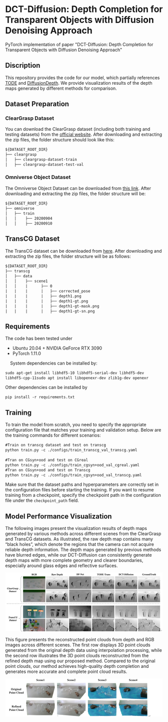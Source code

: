 # DCT-Diffusion: Depth Completion for Transparent Objects with Diffusion Denoising Approach

PyTorch implementation of paper "DCT-Diffusion: Depth Completion for Transparent Objects with Diffusion Denoising Approach"

## Discription
This repository provides the code for our model, which partially references [TODE](https://github.com/yuchendoudou/TODE) and [DiffusionDepth](https://github.com/duanyiqun/DiffusionDepth). We provide visualization results of the depth maps generated by different methods for comparison.

## Dataset Preparation

### ClearGrasp Dataset

You can download the ClearGrasp dataset (including both training and testing datasets) from the [official website](https://sites.google.com/view/cleargrasp/data). After downloading and extracting the zip files, the folder structure should look like this:

```
${DATASET_ROOT_DIR}
├── cleargrasp
│   ├── cleargrasp-dataset-train
│   ├── cleargrasp-dataset-test-val
```

### Omniverse Object Dataset

The Omniverse Object Dataset can be downloaded from [this link](https://drive.google.com/drive/folders/1wCB1vZ1F3up5FY5qPjhcfSfgXpAtn31H?usp=sharing). After downloading and extracting the zip files, the folder structure will be:

```
${DATASET_ROOT_DIR}
├── omniverse
│   ├── train
│   │    ├── 20200904
│   │    ├── 20200910
```

## TransCG Dataset

The TransCG dataset can be downloaded from [here](https://graspnet.net/transcg). After downloading and extracting the zip files, the folder structure will be as follows:

```
${DATASET_ROOT_DIR}
├── transcg
│   ├── data
│   │    ├── scene1
│   │    |      ├── 0
|   |    |      |   ├── corrected_pose
|   |    |      |   ├── depth1.png 
|   |    |      |   ├── depth1-gt.png
|   |    |      |   ├── depth1-gt-mask.png
|   |    |      |   ├── depth1-gt-sn.png
```

## Requirements

The code has been tested under

- Ubuntu 20.04 + NVIDIA GeForce RTX 3090
- PyTorch 1.11.0

    System dependencies can be installed by:

```shell
sudo apt-get install libhdf5-10 libhdf5-serial-dev libhdf5-dev libhdf5-cpp-11sudo apt install libopenexr-dev zlib1g-dev openexr
```

Other dependencies can be installed by

```shell
pip install -r requirements.txt
```

## Training

To train the model from scratch, you need to specify the appropriate configuration file that matches your training and validation setup. Below are the training commands for different scenarios:

```
#Train on transcg dataset and test on transcg
python train.py -c ./configs/train_transcg_val_transcg.yaml

#Tran on CGsyn+ood and test on CGreal
python train.py -c ./configs/train_cgsyn+ood_val_cgreal.yaml
#Tran on CGsyn+ood and test on Transcg
python train.py -c ./configs/train_cgsyn+ood_val_transcg.yaml
```

Make sure that the dataset paths and hyperparameters are correctly set in the configuration files before starting the training. If you want to resume training from a checkpoint, specify the checkpoint path in the configuration file under the `checkpoint_path` field.

## Model Performance Visualization

The following images present the visualization results of depth maps generated by various methods across different scenes from the ClearGrasp and TransCG datasets. As illustrated, the raw depth map contains many “black holes”, which denote the regions that the camera can not acquire reliable depth information. The depth maps generated by previous methods have blurred edges, while our DCT-Diffusion can consistently generate depth maps with more complete geometry and clearer boundaries, especially around glass edges and reflective surfaces.

![](images/2025-03-02-01-14-27-img_v3_02k0_229d8e81-32e4-4f51-9769-7f10be3823ag.jpg)

This figure presents the reconstructed point clouds from depth and RGB images across different scenes. The first row displays 3D point clouds generated from the original depth data using interpolation processing, while the second row illustrates the 3D point clouds reconstructed from the refined depth map using our proposed method. Compared to the original point clouds, our method achieves high-quality depth completion and generates more accurate and complete point cloud results.

![](images/2025-03-02-01-14-37-img_v3_02k0_ab7bc45d-1aff-4c5a-974a-acf05e55754g.jpg)
